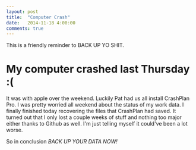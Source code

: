 ```yaml
---
layout: post
title:  "Computer Crash"
date:   2014-11-18 4:00:00
comments: true
---
```


This is a friendly reminder to BACK UP YO SHIT.

# My computer crashed last Thursday :(

It was with apple over the weekend. Luckily Pat had us all install CrashPlan Pro. I was pretty worried all weekend about the status of my work data. I finally finished today recovering the files that CrashPlan had saved. It turned out that I only lost a couple weeks of stuff and nothing too major either thanks to Github as well. I'm just telling myself it could've been a lot worse. 

So in conclusion *BACK UP YOUR DATA NOW!*
